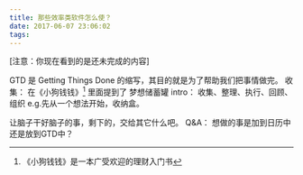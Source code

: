 ```yaml
---
title: 那些效率类软件怎么使？
date: 2017-06-07 23:06:02
tags:
---
```

[注意：你现在看到的是还未完成的内容]

GTD 是 Getting Things Done 的缩写，其目的就是为了帮助我们把事情做完。
收集：
在《小狗钱钱》[^1] 里面提到了 梦想储蓄罐
intro：
收集、整理、执行、回顾、组织
e.g.先从一个想法开始，收纳盒。

让脑子干好脑子的事，剩下的，交给其它什么吧。
Q&A：
想做的事是加到日历中还是放到GTD中？

[^1]: 《小狗钱钱》是一本广受欢迎的理财入门书

